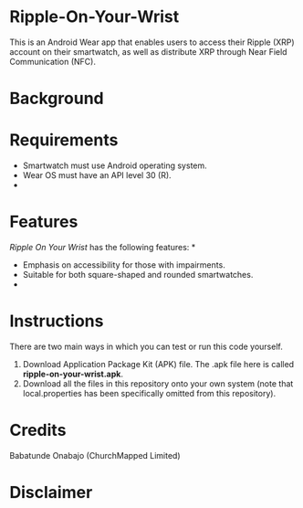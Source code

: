 # Ripple-On-Your-Wrist
This is an Android Wear app that enables users to access their Ripple (XRP) account on their smartwatch, as well as distribute XRP through Near Field Communication (NFC).

# Background

# Requirements
* Smartwatch must use Android operating system. 
* Wear OS must have an API level 30 (R).
* 

# Features
_Ripple On Your Wrist_ has the following features:
* 
* Emphasis on accessibility for those with impairments.
* Suitable for both square-shaped and rounded smartwatches.
* 

# Instructions
There are two main ways in which you can test or run this code yourself.

1. Download Application Package Kit (APK) file.
The .apk file here is called **ripple-on-your-wrist.apk**.
2. Download all the files in this repository onto your own system (note that local.properties has been specifically omitted from this repository).

# Credits
Babatunde Onabajo (ChurchMapped Limited)

# Disclaimer

